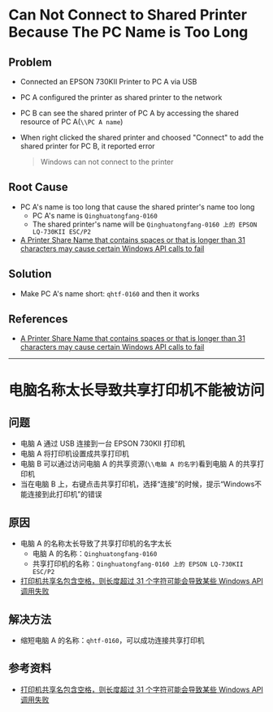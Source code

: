 # Can Not Connect to Shared Printer Because The PC Name is Too Long

## Problem
* Connected an EPSON 730KII Printer to PC A via USB
* PC A configured the printer as shared printer to the network
* PC B can see the shared printer of PC A by accessing the shared resource of PC A(`\\PC A name`)
* When right clicked the shared printer and choosed "Connect" to add the shared printer for PC B, it reported error

  > Windows can not connect to the printer

## Root Cause
* PC A's name is too long that cause the shared printer's name too long
  * PC A's name is `Qinghuatongfang-0160`
  * The shared printer's name will be `Qinghuatongfang-0160 上的 EPSON LQ-730KII ESC/P2`
* [A Printer Share Name that contains spaces or that is longer than 31 characters may cause certain Windows API calls to fail](https://support.microsoft.com/en-us/help/2444599/a-printer-share-name-that-contains-spaces-or-that-is-longer-than-31-ch)

## Solution
* Make PC A's name short: `qhtf-0160` and then it works

## References
* [A Printer Share Name that contains spaces or that is longer than 31 characters may cause certain Windows API calls to fail](https://support.microsoft.com/en-us/help/2444599/a-printer-share-name-that-contains-spaces-or-that-is-longer-than-31-ch)

-------------------

# 电脑名称太长导致共享打印机不能被访问

## 问题
* 电脑 A 通过 USB 连接到一台 EPSON 730KII 打印机
* 电脑 A 将打印机设置成共享打印机
* 电脑 B 可以通过访问电脑 A 的共享资源(`\\电脑 A 的名字`)看到电脑 A 的共享打印机
* 当在电脑 B 上，右键点击共享打印机，选择“连接”的时候，提示“Windows不能连接到此打印机”的错误

## 原因
* 电脑 A 的名称太长导致了共享打印机的名字太长
  * 电脑 A 的名称：`Qinghuatongfang-0160`
  * 共享打印机的名称：`Qinghuatongfang-0160 上的 EPSON LQ-730KII ESC/P2`
* [打印机共享名包含空格，则长度超过 31 个字符可能会导致某些 Windows API 调用失败](https://support.microsoft.com/zh-cn/help/2444599/a-printer-share-name-that-contains-spaces-or-that-is-longer-than-31-ch)

## 解决方法
* 缩短电脑 A 的名称：`qhtf-0160`，可以成功连接共享打印机

## 参考资料
* [打印机共享名包含空格，则长度超过 31 个字符可能会导致某些 Windows API 调用失败](https://support.microsoft.com/zh-cn/help/2444599/a-printer-share-name-that-contains-spaces-or-that-is-longer-than-31-ch)
